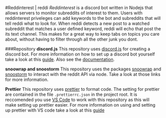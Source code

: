 #Reddinterest | reddi
_Reddinterest_ is a discord bot written in Nodejs that allows servers to monitor subreddits of interest to them. Users with reddinterest priveleges can add keywords to the bot and subreddits that will tell reddi what to look for. When reddi detects a new post to a watched subreddit that matches a user defined keyword, reddi will echo that post the its text channel. This makes for a great way to keep tabs on topics you care about, without having to filter through all the other junk you dont.

###Repository
**discord.js**
This repository uses [discord.js](https://discord.js.org/?source=post_page---------------------------#/) for creating a discord bot. For more information on how to set up a discord bot yourself take a look at this [guide](https://discordjs.guide/). Also see the [documentation](https://discord.js.org/#/docs/main/stable/general/welcome).

**snoowrap and snoostorm**
This repository uses the packages [snoowrap](https://www.npmjs.com/package/snoowrap) and [snoostorm](https://www.npmjs.com/package/snoostorm) to interact with the reddit API via node. Take a look at those links for more information.

**Prettier**
This repository uses [prettier](https://prettier.io/) to format code. The setting for prettier are contained in the file `.prettierrc.json` in the project root. It is reccomended you use [VS Code](https://code.visualstudio.com/) to work with this repository as this will make setting up prettier easier. For more information on using and setting up prettier with VS code take a look at this [guide](https://glebbahmutov.com/blog/configure-prettier-in-vscode/)

